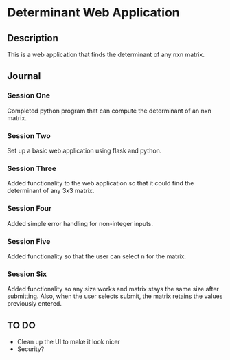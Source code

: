 # Determinant Web Application

## Description

This is a web application that finds the determinant of any nxn matrix. 

## Journal

### Session One

Completed python program that can compute the determinant of an nxn matrix.

### Session Two

Set up a basic web application using flask and python.

### Session Three 

Added functionality to the web application so that it could find the determinant of any 3x3 matrix.

### Session Four

Added simple error handling for non-integer inputs.

### Session Five

Added functionality so that the user can select n for the matrix.

### Session Six

Added functionality so any size works and matrix stays the same size after submitting. Also, when the user selects
submit, the matrix retains the values previously entered.

## TO DO

- Clean up the UI to make it look nicer
- Security?